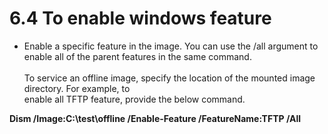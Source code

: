 # 6.4 To enable windows feature

* Enable a specific feature in the image. You can use the /all argument to enable all of the parent features in the same command. \
  \
  To service an offline image, specify the location of the mounted image directory. For example, to \
  &#x20;enable all TFTP feature, provide the below command.&#x20;

&#x20;               **Dism /Image:C:\test\offline /Enable-Feature /FeatureName:TFTP /All**
